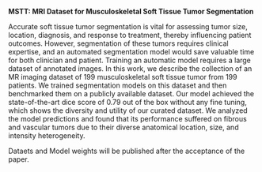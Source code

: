 **MSTT: MRI Dataset for Musculoskeletal Soft Tissue
Tumor Segmentation** 

Accurate soft tissue tumor segmentation is vital for assessing tumor size,
location, diagnosis, and response to treatment, thereby influencing patient outcomes.
However, segmentation of these tumors requires clinical expertise, and an automated
segmentation model would save valuable time for both clinician and
patient. Training an automatic model requires a large dataset of annotated
images. In this work, we describe the collection of an MR imaging dataset of 199 musculoskeletal soft tissue tumor from 199 patients. We trained segmentation models on this dataset and then benchmarked them on a publicly available dataset. Our
model achieved the state-of-the-art dice score of 0.79 out of the box
without any fine tuning, which shows the diversity and utility of our
curated dataset. We analyzed the model predictions and found that its
performance suffered on fibrous and vascular tumors due to their
diverse anatomical location, size, and intensity heterogeneity.

Dataets and Model weights will be published after the acceptance of the paper.

